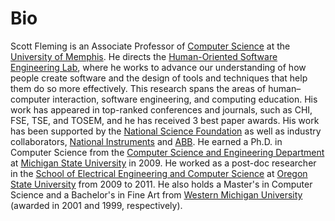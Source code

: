 # Bio

Scott Fleming is an Associate Professor of [Computer Science](http://www.cs.memphis.edu/) at the [University of Memphis](http://www.memphis.edu/). He directs the [Human-Oriented Software Engineering Lab](https://human-se.github.io/), where he works to advance our understanding of how people create software and the design of tools and techniques that help them do so more effectively. This research spans the areas of human–computer interaction, software engineering, and computing education. His work has appeared in top-ranked conferences and journals, such as CHI, FSE, TSE, and TOSEM, and he has received 3 best paper awards. His work has been supported by the [National Science Foundation](http://www.nsf.org/) as well as industry collaborators, [National Instruments](http://www.ni.com/) and [ABB](http://www.abb.com/). He earned a Ph.D. in Computer Science from the [Computer Science and Engineering Department](http://www.cse.msu.edu/) at [Michigan State University](http://www.msu.edu/) in 2009. He worked as a post-doc researcher in the [School of Electrical Engineering and Computer Science](http://eecs.oregonstate.edu/) at [Oregon State University](http://www.oregonstate.edu/) from 2009 to 2011. He also holds a Master's in Computer Science and a Bachelor's in Fine Art from [Western Michigan University](http://www.wmich.edu/) (awarded in 2001 and 1999, respectively).
